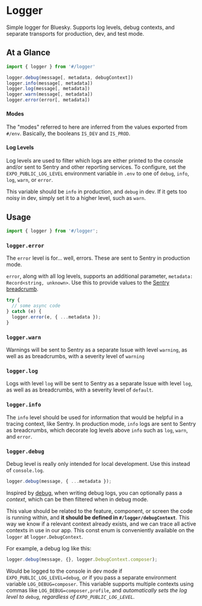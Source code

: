 # Logger

Simple logger for Bluesky. Supports log levels, debug contexts, and separate
transports for production, dev, and test mode.

## At a Glance

```typescript
import { logger } from '#/logger'

logger.debug(message[, metadata, debugContext])
logger.info(message[, metadata])
logger.log(message[, metadata])
logger.warn(message[, metadata])
logger.error(error[, metadata])
```

#### Modes

The "modes" referred to here are inferred from the values exported from `#/env`.
Basically, the booleans `IS_DEV` and `IS_PROD`.

#### Log Levels

Log levels are used to filter which logs are either printed to the console
and/or sent to Sentry and other reporting services. To configure, set the
`EXPO_PUBLIC_LOG_LEVEL` environment variable in `.env` to one of `debug`,
`info`, `log`, `warn`, or `error`.

This variable should be `info` in production, and `debug` in dev. If it gets too
noisy in dev, simply set it to a higher level, such as `warn`.

## Usage

```typescript
import { logger } from '#/logger';
```

### `logger.error`

The `error` level is for... well, errors. These are sent to Sentry in production mode.

`error`, along with all log levels, supports an additional parameter, `metadata: Record<string, unknown>`. Use this to provide values to the [Sentry
breadcrumb](https://docs.sentry.io/platforms/react-native/enriching-events/breadcrumbs/#manual-breadcrumbs).

```typescript
try {
  // some async code
} catch (e) {
  logger.error(e, { ...metadata });
}
```

### `logger.warn`

Warnings will be sent to Sentry as a separate Issue with level `warning`, as
well as as breadcrumbs, with a severity level of `warning`

### `logger.log`

Logs with level `log` will be sent to Sentry as a separate Issue with level `log`, as
well as as breadcrumbs, with a severity level of `default`.

### `logger.info`

The `info` level should be used for information that would be helpful in a
tracing context, like Sentry. In production mode, `info` logs are sent
to Sentry as breadcrumbs, which decorate log levels above `info` such as `log`,
`warn`, and `error`.

### `logger.debug`

Debug level is really only intended for local development. Use this instead of
`console.log`.

```typescript
logger.debug(message, { ...metadata });
```

Inspired by [debug](https://www.npmjs.com/package/debug), when writing debug
logs, you can optionally pass a _context_, which can be then filtered when in
debug mode.

This value should be related to the feature, component, or screen
the code is running within, and **it should be defined in `#/logger/debugContext`**.
This way we know if a relevant context already exists, and we can trace all
active contexts in use in our app. This const enum is conveniently available on
the `logger` at `logger.DebugContext`.

For example, a debug log like this:

```typescript
logger.debug(message, {}, logger.DebugContext.composer);
```

Would be logged to the console in dev mode if `EXPO_PUBLIC_LOG_LEVEL=debug`, _or_ if you
pass a separate environment variable `LOG_DEBUG=composer`. This variable supports
multiple contexts using commas like `LOG_DEBUG=composer,profile`, and _automatically
sets the log level to `debug`, regardless of `EXPO_PUBLIC_LOG_LEVEL`._
